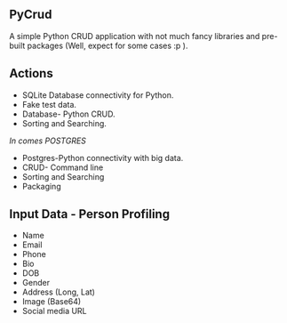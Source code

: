 ## PyCrud

A simple Python CRUD application with not much fancy libraries and pre-built packages (Well, expect for some cases :p ).

## Actions

* SQLite Database connectivity for Python.
* Fake test data.
* Database- Python CRUD.
* Sorting and Searching.

*In comes POSTGRES*

* Postgres-Python connectivity with big data.
* CRUD- Command line
* Sorting and Searching
* Packaging

## Input Data - Person Profiling

* Name
* Email
* Phone
* Bio
* DOB
* Gender
* Address (Long, Lat)
* Image (Base64)
* Social media URL
